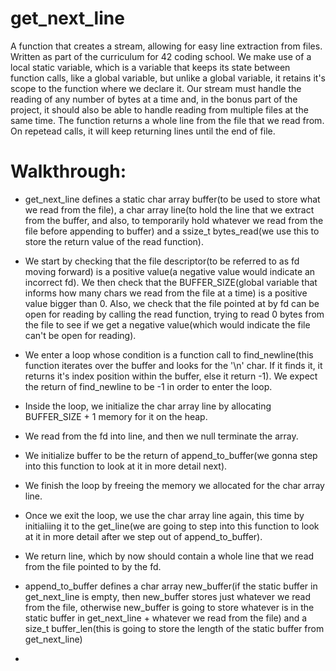 # get_next_line
A function that creates a stream, allowing for easy line extraction from files. Written as part of the curriculum for 42 coding school.
We make use of a local static variable, which is a variable that keeps its state between function calls, like a global variable, but unlike a global variable, it retains it's scope to the function where we declare it.
Our stream must handle the reading of any number of bytes at a time and, in the bonus part of the project, it should also be able to handle reading from multiple files at the same time.
The function returns a whole line from the file that we read from. On repetead calls, it will keep returning lines until the end of file.
# Walkthrough:
- get_next_line defines a static char array buffer(to be used to store what we read from the file), a char array line(to hold the line that we extract from the buffer, and also, to temporarily hold whatever we read from the file before appending to buffer) and a ssize_t bytes_read(we use this to store the return value of the read function).
- We start by checking that the file descriptor(to be referred to as fd moving forward) is a positive value(a negative value would indicate an incorrect fd). We then check that the BUFFER_SIZE(global variable that informs how many chars we read from the file at a time) is a positive value bigger than 0. Also, we check that the file pointed at by fd can be open for reading by calling the read function, trying to read 0 bytes from the file to see if we get a negative value(which would indicate the file can't be open for reading).
- We enter a loop whose condition is a function call to find_newline(this function iterates over the buffer and looks for the '\n' char. If it finds it, it returns it's index position within the buffer, else it return -1). We expect the return of find_newline to be -1 in order to enter the loop.
- Inside the loop, we initialize the char array line by allocating BUFFER_SIZE + 1 memory for it on the heap.
- We read from the fd into line, and then we null terminate the array.
- We initialize buffer to be the return of append_to_buffer(we gonna step into this function to look at it in more detail next).
- We finish the loop by freeing the memory we allocated for the char array line.
- Once we exit the loop, we use the char array line again, this time by initialiing it to the get_line(we are going to step into this function to look at it in more detail after we step out of append_to_buffer).
- We return line, which by now should contain a whole line that we read from the file pointed to by the fd.

- append_to_buffer defines a char array new_buffer(if the static buffer in get_next_line is empty, then new_buffer stores just whatever we read from the file, otherwise new_buffer is going to store whatever is in the static buffer in get_next_line + whatever we read from the file) and a size_t buffer_len(this is going to store the length of the static buffer from get_next_line)
- 
